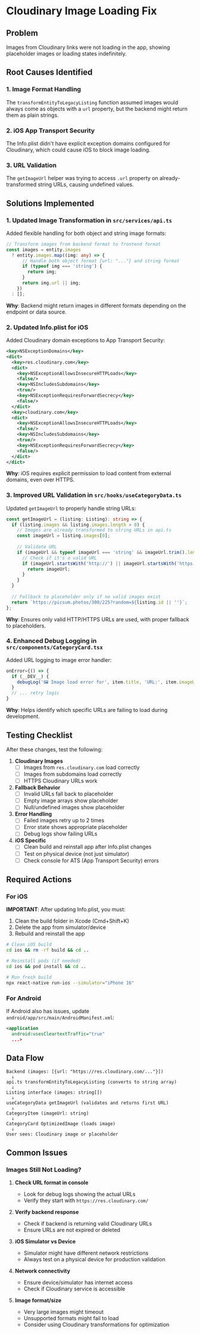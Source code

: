 # Cloudinary Image Loading Fix

## Problem
Images from Cloudinary links were not loading in the app, showing placeholder images or loading states indefinitely.

## Root Causes Identified

### 1. Image Format Handling
The `transformEntityToLegacyListing` function assumed images would always come as objects with a `url` property, but the backend might return them as plain strings.

### 2. iOS App Transport Security
The Info.plist didn't have explicit exception domains configured for Cloudinary, which could cause iOS to block image loading.

### 3. URL Validation
The `getImageUrl` helper was trying to access `.url` property on already-transformed string URLs, causing undefined values.

## Solutions Implemented

### 1. Updated Image Transformation in `src/services/api.ts`
Added flexible handling for both object and string image formats:

```typescript
// Transform images from backend format to frontend format
const images = entity.images
  ? entity.images.map((img: any) => {
      // Handle both object format {url: "..."} and string format
      if (typeof img === 'string') {
        return img;
      }
      return img.url || img;
    })
  : [];
```

**Why**: Backend might return images in different formats depending on the endpoint or data source.

### 2. Updated Info.plist for iOS
Added Cloudinary domain exceptions to App Transport Security:

```xml
<key>NSExceptionDomains</key>
<dict>
  <key>res.cloudinary.com</key>
  <dict>
    <key>NSExceptionAllowsInsecureHTTPLoads</key>
    <false/>
    <key>NSIncludesSubdomains</key>
    <true/>
    <key>NSExceptionRequiresForwardSecrecy</key>
    <false/>
  </dict>
  <key>cloudinary.com</key>
  <dict>
    <key>NSExceptionAllowsInsecureHTTPLoads</key>
    <false/>
    <key>NSIncludesSubdomains</key>
    <true/>
    <key>NSExceptionRequiresForwardSecrecy</key>
    <false/>
  </dict>
</dict>
```

**Why**: iOS requires explicit permission to load content from external domains, even over HTTPS.

### 3. Improved URL Validation in `src/hooks/useCategoryData.ts`
Updated `getImageUrl` to properly handle string URLs:

```typescript
const getImageUrl = (listing: Listing): string => {
  if (listing.images && listing.images.length > 0) {
    // Images are already transformed to string URLs in api.ts
    const imageUrl = listing.images[0];
    
    // Validate URL
    if (imageUrl && typeof imageUrl === 'string' && imageUrl.trim().length > 0) {
      // Check if it's a valid URL
      if (imageUrl.startsWith('http://') || imageUrl.startsWith('https://')) {
        return imageUrl;
      }
    }
  }
  
  // Fallback to placeholder only if no valid images exist
  return `https://picsum.photos/300/225?random=${listing.id || ''}`;
};
```

**Why**: Ensures only valid HTTP/HTTPS URLs are used, with proper fallback to placeholders.

### 4. Enhanced Debug Logging in `src/components/CategoryCard.tsx`
Added URL logging to image error handler:

```typescript
onError={() => {
  if (__DEV__) {
    debugLog('🖼️ Image load error for', item.title, 'URL:', item.imageUrl);
  }
  // ... retry logic
}
```

**Why**: Helps identify which specific URLs are failing to load during development.

## Testing Checklist

After these changes, test the following:

1. **Cloudinary Images**
   - [ ] Images from `res.cloudinary.com` load correctly
   - [ ] Images from subdomains load correctly
   - [ ] HTTPS Cloudinary URLs work

2. **Fallback Behavior**
   - [ ] Invalid URLs fall back to placeholder
   - [ ] Empty image arrays show placeholder
   - [ ] Null/undefined images show placeholder

3. **Error Handling**
   - [ ] Failed images retry up to 2 times
   - [ ] Error state shows appropriate placeholder
   - [ ] Debug logs show failing URLs

4. **iOS Specific**
   - [ ] Clean build and reinstall app after Info.plist changes
   - [ ] Test on physical device (not just simulator)
   - [ ] Check console for ATS (App Transport Security) errors

## Required Actions

### For iOS
**IMPORTANT**: After updating Info.plist, you must:
1. Clean the build folder in Xcode (Cmd+Shift+K)
2. Delete the app from simulator/device
3. Rebuild and reinstall the app

```bash
# Clean iOS build
cd ios && rm -rf build && cd ..

# Reinstall pods (if needed)
cd ios && pod install && cd ..

# Run fresh build
npx react-native run-ios --simulator="iPhone 16"
```

### For Android
If Android also has issues, update `android/app/src/main/AndroidManifest.xml`:
```xml
<application
  android:usesCleartextTraffic="true"
  ...>
```

## Data Flow

```
Backend (images: [{url: "https://res.cloudinary.com/..."}])
  ↓
api.ts transformEntityToLegacyListing (converts to string array)
  ↓
Listing interface (images: string[])
  ↓
useCategoryData getImageUrl (validates and returns first URL)
  ↓
CategoryItem (imageUrl: string)
  ↓
CategoryCard OptimizedImage (loads image)
  ↓
User sees: Cloudinary image or placeholder
```

## Common Issues

### Images Still Not Loading?

1. **Check URL format in console**
   - Look for debug logs showing the actual URLs
   - Verify they start with `https://res.cloudinary.com/`

2. **Verify backend response**
   - Check if backend is returning valid Cloudinary URLs
   - Ensure URLs are not expired or deleted

3. **iOS Simulator vs Device**
   - Simulator might have different network restrictions
   - Always test on a physical device for production validation

4. **Network connectivity**
   - Ensure device/simulator has internet access
   - Check if Cloudinary service is accessible

5. **Image format/size**
   - Very large images might timeout
   - Unsupported formats might fail to load
   - Consider using Cloudinary transformations for optimization
